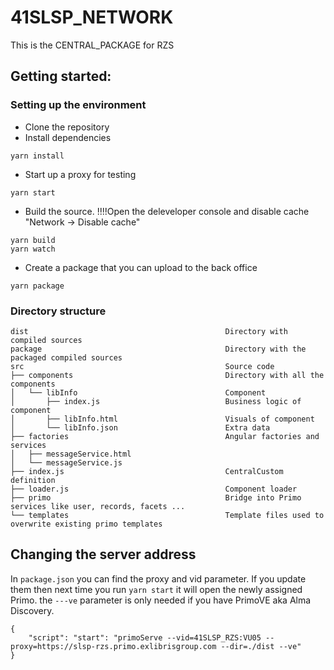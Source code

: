 # 41SLSP_NETWORK
This is the CENTRAL_PACKAGE for RZS

## Getting started:
### Setting up the environment
- Clone the repository
- Install dependencies
```
yarn install
```
- Start up a proxy for testing
```
yarn start
```
- Build the source. 
  !!!!Open the deleveloper console and disable cache "Network -> Disable cache"
```
yarn build
yarn watch
```
- Create a package that you can upload to the back office 
```
yarn package
```

### Directory structure
```
dist                                            Directory with compiled sources
package                                         Directory with the packaged compiled sources
src                                             Source code
├── components                                  Directory with all the components                 
│   └── libInfo                                 Component
│       ├── index.js                            Business logic of component
│       ├── libInfo.html                        Visuals of component
│       └── libInfo.json                        Extra data
├── factories                                   Angular factories and services
│   ├── messageService.html
│   └── messageService.js
├── index.js                                    CentralCustom definition
├── loader.js                                   Component loader
├── primo                                       Bridge into Primo services like user, records, facets ...
└── templates                                   Template files used to overwrite existing primo templates
```
## Changing the server address

In ```package.json``` you can find the proxy and vid parameter. If you update them then next time you run ```yarn start``` it will open the newly assigned Primo. the ```---ve``` parameter is only needed if you have PrimoVE aka Alma Discovery.

```
{
    "script": "start": "primoServe --vid=41SLSP_RZS:VU05 --proxy=https://slsp-rzs.primo.exlibrisgroup.com --dir=./dist --ve"
}
```